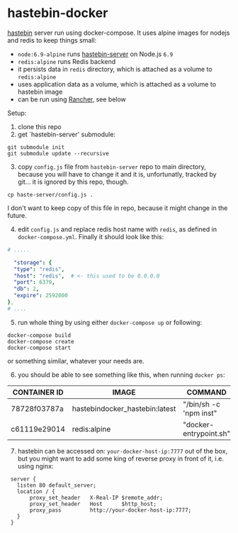 # hastebin-docker
[hastebin](hastebin.com) server run using docker-compose. It uses alpine images for nodejs and redis to keep things small:

* `node:6.9-alpine` runs [hastebin-server](https://github.com/seejohnrun/haste-server) on Node.js `6.9`
* `redis:alpine` runs Redis backend
* it persists data in `redis` directory, which is attached as a volume to `redis:alpine`
* uses application data as a volume, which is attached as a volume to hastebin image
* can be run using [Rancher](https://github.com/rancher/rancher), see below

Setup:

1. clone this repo
2. get `hastebin-server' submodule:
  
  ```shell
  git submodule init
  git submodule update --recursive
  ```
  
3. copy `config.js` file from `hastebin-server` repo to main directory, 
because you will have to change it and it is, unfortunatly, tracked by git... it is ignored by this repo, though.
  
  ```shell
  cp haste-server/config.js .
  ```
  I don't want to keep copy of this file in repo, because it might change in the future.
  
4. edit `config.js` and replace redis host name with `redis`, as defined in `docker-compose.yml`. Finally it should look like this:
  
  ```yaml
  # .....
  
    "storage": {
    "type": "redis",
    "host": "redis",  # <- this used to be 0.0.0.0
    "port": 6379,
    "db": 2,
    "expire": 2592000
  },
  # ....
  ```
  
5. run whole thing by using either `docker-compose up` or following:

  ```shell
  docker-compose build
  docker-compose create
  docker-compose start
  ```
  or something similar, whatever your needs are.

6. you should be able to see something like this, when running `docker ps`:

  | CONTAINER ID | IMAGE | COMMAND | CREATED | STATUS | PORTS | NAMES |
  | --- | --- | --- | --- | --- | --- | --- |
  | 78728f03787a | hastebindocker_hastebin:latest | "/bin/sh -c 'npm inst" | 9 minutes ago | Up 9 minutes | 0.0.0.0:7777->7777/tcp | hastebindocker_hastebin_1 |
  | c61119e29014 | redis:alpine | "docker-entrypoint.sh" | 9 minutes ago | Up 9 minutes | 6379/tcp | hastebindocker_redis_1 |
  
7. hastebin can be accessed on: `your-docker-host-ip:7777` out of the box, but you might want to add 
some king of reverse proxy in front of it, i.e. using nginx:
 
 ```nginx
  server {
    listen 80 default_server;
    location / {
        proxy_set_header   X-Real-IP $remote_addr;
        proxy_set_header   Host      $http_host;
        proxy_pass         http://your-docker-host-ip:7777;
    }
  }
  ```
  
